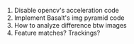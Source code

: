 1. Disable opencv's acceleration code
2. Implement Basalt's img pyramid code
3. How to analyze difference btw images
4. Feature matches? Trackings?
